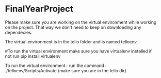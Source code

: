 # FinalYearProject

Please make sure you are working on the virtual environment while working on the project. That way we don't need to keep on downloading
any dependecies. 

The virtual environment is in the tello folder and  is named telloenv.

#To run the virtual environment make sure you have virtualenv installed 
if not run pip install virtualenv

To run the virtual environment :
  run the command :
  ./telloenv/Scripts/Activate
  (make sure you are in the tello dir)
